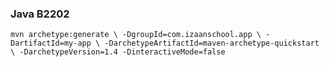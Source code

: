 ### Java B2202

``
mvn archetype:generate \
    -DgroupId=com.izaanschool.app \
    -DartifactId=my-app \
    -DarchetypeArtifactId=maven-archetype-quickstart \
    -DarchetypeVersion=1.4 -DinteractiveMode=false
``